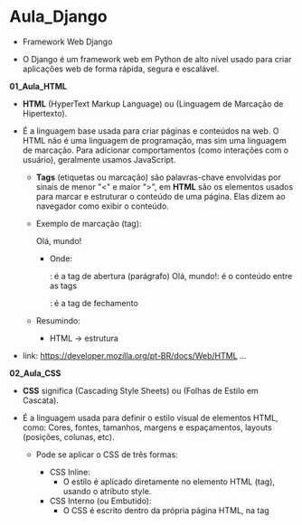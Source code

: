 # Aula_Django

- Framework Web Django

- O Django é um framework web em Python de alto nível usado para criar aplicações web de forma rápida, segura e escalável.

**01_Aula_HTML**

- __HTML__ (HyperText Markup Language) ou (Linguagem de Marcação de Hipertexto). 
- É a linguagem base usada para criar páginas e conteúdos na web. O HTML não é uma linguagem de programação, mas sim uma linguagem de marcação. Para adicionar comportamentos (como interações com o usuário), geralmente usamos JavaScript.
    - __Tags__ (etiquetas ou marcação) são palavras-chave envolvidas por sinais de menor "<" e maior ">", em __HTML__ são os elementos usados para marcar e estruturar o conteúdo de uma página. Elas dizem ao navegador como exibir o conteúdo.

    - Exemplo de marcação (tag): <p>Olá, mundo!</p>
        - Onde:
            <p>: é a tag de abertura (parágrafo)
            Olá, mundo!: é o conteúdo entre as tags
            </p>: é a tag de fechamento
    
    - Resumindo: 
        - HTML → estrutura

- link: https://developer.mozilla.org/pt-BR/docs/Web/HTML
...

**02_Aula_CSS**

- __CSS__ significa (Cascading Style Sheets) ou (Folhas de Estilo em Cascata).
- É a linguagem usada para definir o estilo visual de elementos HTML, como: Cores, fontes, tamanhos, margens e espaçamentos, layouts (posições, colunas, etc). 

    - Pode se aplicar o CSS de três formas:
        - CSS Inline:
            - O estilo é aplicado diretamente no elemento HTML (tag), usando o atributo style.
        - CSS Interno (ou Embutido):
            - O CSS é escrito dentro da própria página HTML, na tag <style> que vai dentro do <head>.
        - CSS Externo:
            - O CSS é escrito em um arquivo separado com a extensão .css, e esse arquivo é link no <head> do HTML usando <link>.

    - Resumindo: 
        - HTML → estrutura
        - CSS → aparência/estilo
...

**03_Aula_JavaScript**

- __JavaScript__ é uma linguagem de programação usada principalmente para criar interatividade em páginas web.
- Enquanto o __HTML__ define a estrutura e o __CSS__ define o estilo, o __JavaScript__ é o que dá vida à página — permitindo que ela reaja a ações do usuário, modifique elementos, valide formulários, se comunique com servidores e muito mais.

    - Resumindo: 
        - HTML → estrutura
        - CSS → aparência/estilo
        - JavaScript → 	Comportamento e interatividade
...

**04_Aula_frameworks**

- Um framework frontend é um conjunto de ferramentas, bibliotecas e regras prontas que ajudam os desenvolvedores a criar a interface visual de um site ou aplicação web (a parte que o usuário vê e interage), sem precisar "reinventar a roda" toda vez.

- link: https://getbootstrap.com.br/
...

**05_Aula_Templates**

- Templates (ou modelos) são estruturas prontas de código usadas para gerar conteúdo dinâmico de forma mais rápida, organizada e reutilizável.
    - Exemplo de uma estrutura HTML já construida.
...

**Aula_06**

- Projeto_01

- Roteiro para criação de projeto Django:
    - Se você quiser que o Django crie uma pasta automaticamente com o projeto dentro, use:
        - django-admin startproject NOME_DA_PASTA
    - Se já está na pasta onde quer o projeto, use:
        - django-admin startproject NOME_DA_PASTA .

- Roteiro para criação de uma aplicação Django:
    - django-admin startapp NOME_DA_APLICAÇÃO

- Iniciar execução do Django dentro da pasta do projeto:
    - python manage.py runserver

-  Arquivo:
    - core:
        - migrations: Nova aplicação
        - __init__.py: Nova aplicação
        - __admin.py__: Nova aplicação
        - __apps.py__: Nova aplicação
        - __models.py__: Nova aplicação
        - __tests.py__: Nova aplicação
        - __views.py__: Nova aplicação
    - projeto:
        - __asgi.py__: Novo projeto
        - __settings.py__: Mudança de idioma para "pr-br" e adição de 'core' em INSTALLED_APPS
        - __urls.py__: Novo projeto
    - __db.sqlite3__: Novo projeto
    - __manage.py__: Novo projeto

- core:
    - migrations:
        - Pasta vazia
    - __init__.py: 
        - Indica que a pasta é um pacote Python
    - __admin.py__: 
        - Configurações para o Django Admin
    - __apps.py__: 
        - Dados de configuração do app
    - __models.py__: 
        - Onde você define os modelos (tabelas do banco)
    - __tests.py__: 
        - Testes automatizados (opcional)
    - __views.py__: 
        - Funções que respondem às requisições (Conexão entre HTML e Banco de Dados)
- projeto:
    - __asgi.py__:
        - É um ponto de entrada para servidores web compatíveis com ASGI (Asynchronous Server Gateway Interface), como o Uvicorn, Daphne ou Hypercorn. Ele é equivalente ao __wsgi.py__, mas voltado para comunicação assíncrona.
    - __settings.py__:
        - Arquivo responsável pela configuração de banco de dados, segurança, diretórios, apps instalados, idiomas, entre muitos outros ajustes.
    - __urls.py__:
        - Arquivo responsável por definir as rotas do seu site (url).
    - __wsgi.py__:
        - É o ponto de entrada para servidores web compatíveis com WSGI (Web Server Gateway Interface), como o Gunicorn, uWSGI ou mod_wsgi (Apache). Ele serve para inicializar e expor a aplicação Django para o servidor web em ambiente de produção.
- __db.sqlite3__: 
    - Banco de Dados.
- __mannge.py__:
    - Inicia o servidor local de desenvolvimento e gerencia tarefas.
...

**Aula_07**

- Projeto_01

-  Arquivo:
    - core:
        - __admin.py__: Configuração de registro "Django admin"
        - __models.py__: Modelagem tabela do Banco de Dados
        - __views.py__: Conexão entre Pagina HTML e Banco de Dados (__models.py__)
        - migrations:
            - __0001_initial.py__: Modelagem automática após __models.py__
        - templates:
            - __500.html__: Pagina HTML
            - __400.html__: Pagina HTML
            - __index.html__: Pagina HTML (context de views.py)
            - __produto.html__: Pagina HTML (context de views.py)
            - __contato.html__: Pagina HTML
    - projeto:
        - __settings.py__: Adição de diretório ('DIRS': ['templates']) em TEMPLATES
        - __urls.py__: Adição de rotas requisições __views.py__ para templates (Paginas HTML)

- __0001_initial.py__:
    - Quando você cria ou altera um modelo (por exemplo, adiciona um novo campo em uma tabela) em __models.py__, o Django não aplica essas mudanças diretamente no banco de dados. Em vez disso, ele precisa de um "roteiro" (chamado de migração) que diga exatamente o que deve ser feito.

    - Roteiro para ativação Banco de dados:
        - Após modelagem do Banco de Dados em "__models.py__" aplicar comando para modelagem automática: 
            - python manage.py makemigrations

        - Depois de criar a migração, você aplica as mudanças no Banco de Dados com:
            - python manage.py migrate

- __admin.py__:
    - Configurar a interface administrativa do Django Admin para manipulação de registros no Banco de Dados. Se você não registrar um modelo no admin.py, ele não aparecerá no painel de administração (/admin).

    - Roteiro para usuário administrador do Banco de dados via Django: 
        -  Criar um usuário administrador (superusuário) do sistema para acesso a rota Django admin:
            - python manage.py createsuperuser
    
    - Usuário e senha cadastrado:
        - http://127.0.0.1:8000/admin/login/?next=/admin/
            - Usuário: decio
            - Senha: dsa

- Iniciar execução do Django dentro da pasta do projeto:
    - python manage.py runserver
...

**Aula_08**

- Projeto_01

- Arquivo:
    - core:
        - static:
            - css:
                - __estilos.css__: Estilo para pagina HTML
            - images:
                - __django.png__: Imagem para pagina HTML
            - js:
                - __script.js__: Programação JavaScript para pagina HTML
        - templates:
            - __500.html__: pagina HTML (exceção personalizado)
            - __400.html__: pagina HTML (exceção personalizado)
            - __index.html__: adição de arquivos pasta static
            - __produto.html__: adição de arquivos pasta static
        - __views.py__: Adição de requisições exceção personalizado (paginas de erro HTML personalizada)
    - projeto:
        - __settings.py__: Redirecionamento de pagina "index.html" e adição de  STATIC_ROOT
        - __urls.py__: Adição de exceção personalização (erro)
    - staticfiles:
        - __*arquivos static__: gerados por "python manage.py collectstatic"

- __settings.py__: 
    - STATIC_ROOT: Caminho onde o Django vai colocar todos os arquivos estáticos coletados de cada app e do diretório STATICFILES_DIRS.

    - Roteiro de ativação:
        - python manage.py collectstatic

    - Será gerado pasta "staticfiles"
    
    - OBS: o  comportamento do Django muda de acordo com DEBUG:
        - Com DEBUG = True: Django serve arquivos estáticos automaticamente durante o desenvolvimento.
        - Com DEBUG = False: Django não serve arquivos estáticos sozinho — você precisa usar collectstatic e configurar um servidor web externo (como Nginx ou Apache) para isso.

- __Publicação no servidor (deploy)__
    - Após finalizar o desenvolvimento de um projeto Django localmente, os próximos passos para publicá-lo em um servidor envolvem preparação, configuração e escolha do ambiente de produção.

- 1. Ajustar configurações para produção
    - No seu arquivo settings.py:

        - DEBUG:
        - Produção nunca deve ter DEBUG = True.
            - DEBUG = False

        - ALLOWED_HOSTS:
        - Inclua o domínio/IP do seu servidor:
            - ALLOWED_HOSTS = ['MEU_DOMÍNIO.com']
        
        - SECRET_KEY:    
        - Use variáveis de ambiente arquivo .env para esconder sua chave.
            - pip install python-decouple

            - arquivo: .env
                - secret_key = SUA_CHAVE

            - arquivo: settings.py
                - from dotenv import load_dotenv 
                - import os           
                - load_dotenv(os.path.join(BASE_DIR, '.env'))
                - SECRET_KEY = os.getenv('secret_key')

            - Adicione ao seu .gitignore:
                - .env

- 2. Criar e configurar o banco de dados de produção
    - Configure no settings.py com variáveis de ambiente:
        - DATABASES = {
                        'default': {
                            'ENGINE': 'django.db.backends.SEU_BANCO_DE_DADOS',
                            'NAME': os.getenv('DB_NAME'),
                            ...
                                    }
                        }

    - Roteiro para ativação Banco de dados:
        - Após modelagem do Banco de Dados em "__models.py__" aplicar comando para modelagem automática: 
            - python manage.py makemigrations

        - Depois de criar a migração, você aplica as mudanças no Banco de Dados com:
            - python manage.py migrate

    - Roteiro para usuário administrador do Banco de dados via Django: 
        -  Criar um usuário administrador (superusuário) do sistema para acesso a rota Django admin:
            - python manage.py createsuperuser
    
    - Usuário e senha cadastrado:
        - http://127.0.0.1:8000/admin/
            - Usuário: MEU_USUARIO
            - Senha: MINHA_SENHA


- 3. Configurar arquivos estáticos e mídias
    - Publicação de projeto nas redes (deploy)
        - pip install whitenoise

    - WhiteNoise:
        - Função: Serve arquivos estáticos (CSS, JS, imagens etc.) diretamente pelo próprio Django, sem depender de um servidor como o Nginx em produção.
        - Após instalar, você configura no "settings.py" algo como:
            - MIDDLEWARE = [
                'django.middleware.security.SecurityMiddleware',
                'whitenoise.middleware.WhiteNoiseMiddleware',  # logo após SecurityMiddleware
                ...
            ]

        - STATIC_URL = 'static/'
        - STATIC_ROOT = BASE_DIR / 'staticfiles'
        - MEDIA_ROOT = BASE_DIR / 'media'
        - MEDIA_URL = '/media/'
        - STATICFILES_STORAGE = 'whitenoise.storage.CompressedManifestStaticFilesStorage' # gestão dos arquivos estáticos (como CSS, JavaScript e imagens) em produção

    - Roteiro de ativação:
        - python manage.py collectstatic

    - Será gerado pasta "staticfiles"

 - 4. Configurar o servidor WSGI
    - Publicação de projeto nas redes (deploy)
        - pip install gunicorn

    - Gunicorn
        - Função: É um servidor WSGI de produção para aplicações Python.
    
    - Exemplo para rodar localmente (modo produção):
    - NÃO é obrigatório...
        - gunicorn projeto.wsgi:application

- 5. Iniciar execução do Django dentro da pasta do projeto:
    - python manage.py runserver
...

**Aula_09**

- Projeto_02:
    - Iniciar projeto passo a passo Banco de Dados MySQL:

- pip install django whitenoise gunicorn django-bootstrap4 mysqlclient django-stdimage

    - django: Framework web de alto nível para desenvolvimento rápido de aplicações web seguras e escaláveis.

    - whitenoise: Middleware para servir arquivos estáticos diretamente no próprio Django (útil em produção).

    - gunicorn: Servidor HTTP WSGI para aplicações Python (como Django).

    - django-bootstrap4: Biblioteca que facilita a integração do framework Bootstrap 4 com templates do Django.

    - mysqlclient: Driver que permite ao Django (e outros apps Python) se conectar a bancos de dados MySQL/MariaDB.

    - django-stdimage : Extensão do campo ImageField do Django com recursos avançados para imagens.

- Roteiro para criação de projeto e aplicação Django:
    - django-admin startproject projeto_02 .
    - django-admin startapp core 

- Arquivo:
    - projeto:
        - __settings.py__: Variáveis alteradas ALLOWED_HOSTS / INSTALLED_APPS / MIDDLEWARE / TEMPLATES / DATABASES / LANGUAGE_CODE / TIME_ZONE / STATIC_ROOT / STATICFILES_STORAGE
    - __.env__: Variáveis de ambiente (dados sensíveis) 

- Criar Banco de Dados em __MySQL__ em "__Mysql Workbench__":
    - SQL:
        - CREATE DATABASE projeto_02
        - DEFAULT CHARACTER SET utf8
        - DEFAULT COLLATE utf8_general_ci;

- Iniciar execução do Django dentro da pasta do projeto:
    - python manage.py runserver
...

**Aula_10**

- Projeto_02:
    - Configuração de rotas e views para Paginas HTML:
    - Adição de estilo CSS:

Arquivo:
    - core:
        - static:
            - css:
                - __styles.css__: Adição de estilo Paginas HTML
            - images:
            - js:      
        - templates:
            - __index.html__: Pagina HTML (aplicação de estilo __styles.css__ e cotexto __views.py__)
            - __contato.html__: Pagina HTML (aplicação de contexto __views.py__)
            - __produto.html__: Pagina HTML (aplicação de contexto __views.py__)
        - __views.py__: Adição de requisições para templates (Paginas HTML)
    - projeto:
        - __urls.py__: Adição de rotas requisições __views.py__ para templates (Paginas HTML)

- Iniciar execução do Django dentro da pasta do projeto:
    - python manage.py runserver
...

**Aula_11**

- Projeto_02:
    - Modelagem Banco de Dados __models.py__ e __0001_initial.py__:
    - Configurar de interface administrativa do Django Admin __admin.py__:
    - Formulário para Pagina HTML __forms.py__:
    - Conexões das Pagina HTML na aplicações __views.py__:
    - Formulação das Paginas HTML:

Arquivo:
    - core:
        - migrations:
            - __0001_initial.py__: Modelagem automática após __models.py__
        - static:
            - ...
        - templates:
            - __index.html__: Pagina HTML (conexão __arquivos estáticos__ e __views.py__)
            - __contato.html__: Pagina HTML (conexão __arquivos estáticos__ e __views.py__)
            - __produto.html__: Pagina HTML (conexão __arquivos estáticos__ e __views.py__)
        - __admin.py__: Configuração de registro "Django admin" 
        - __models.py__: Modelagem tabela do Banco de Dados
        - __forms.py__: Formulário para Pagina HTML de envio automático de e-mail (__models.py__)
        - __views.py__: Conexão entre Pagina HTML e Banco de Dados (__models.py__)
    - projeto:
        - __settings.py__: Variáveis criadas MEDIA_URL / MEDIA_ROOT / LOGOUT_REDIRECT_URL
    

- OBS: __arquivos estáticos__ (static) são quaisquer elementos CSS, JavaScript e imagens ou documentos.

- __0001_initial.py__:
    - Quando você cria ou altera um modelo (por exemplo, adiciona um novo campo em uma tabela) em __models.py__, o Django não aplica essas mudanças diretamente no banco de dados. Em vez disso, ele precisa de um "roteiro" (chamado de migração) que diga exatamente o que deve ser feito.

    - Roteiro para ativação Banco de dados:
        - Após modelagem do Banco de Dados em "__models.py__" aplicar comando para modelagem automática: 
            - python manage.py makemigrations

        - Depois de criar a migração, você aplica as mudanças no Banco de Dados com:
            - python manage.py migrate

- __admin.py__:
    - Configurar a interface administrativa do Django Admin para manipulação de registros no Banco de Dados. Se você não registrar um modelo no admin.py, ele não aparecerá no painel de administração (/admin).
    
    - Roteiro para usuário administrador do Banco de dados via Django: 
        -  Criar um usuário administrador (superusuário) do sistema para acesso a rota Django admin:
            - python manage.py createsuperuser
    
    - Usuário e senha cadastrado:
        - http://127.0.0.1:8000/admin/login/?next=/admin/
            - Usuário: decio
            - Senha: dsa

- Iniciar execução do Django dentro da pasta do projeto:
    - python manage.py runserver
...

**Aula_12**

- Projeto_02:
    - Envio de e-mail automatizado com Django:

Arquivo:
    - templates:
        - __forms.py__: Aplicação da biblioteca "EmailMessage" envio de e-mail
    - projeto:
        - __settings.py__: Configuração para teste envio de e-mail "EMAIL_BACKEND"

- Iniciar execução do Django dentro da pasta do projeto:
    - python manage.py runserver
...

**Aula_13**

- Projeto_03:
    - Iniciar projeto passo a passo Banco de Dados PostgreSQL:

- pip install django gunicorn  psycopg2-binary django-stdimage dj-static

    - django: Framework web de alto nível para desenvolvimento rápido de aplicações web seguras e escaláveis.

    - gunicorn: Servidor HTTP WSGI para aplicações Python (como Django).

    - psycopg2-binary: Driver de instalação do bancos de dados PostgreSQL.

    - django-stdimage: Extensão do campo ImageField do Django com recursos avançados para imagens.

    - dj-static:  ajuda a servir arquivos estáticos diretamente dentro da aplicação WSGI, usando a biblioteca static do próprio Python.

- Roteiro para criação de projeto e aplicação Django:
    - django-admin startproject projeto_03 .
    - django-admin startapp core 

Arquivo:
    - projeto:
        - __settings.py__: Variáveis alteradas ALLOWED_HOSTS / INSTALLED_APPS /  TEMPLATES / DATABASES / LANGUAGE_CODE / TIME_ZONE | Variáveis criadas MEDIA_URL  / STATIC_ROOT / MEDIA_ROOT / LOGOUT_REDIRECT_URL
    - __.env__: Variáveis de ambiente (dados sensíveis)

- Iniciar execução do Django dentro da pasta do projeto:
    - python manage.py runserver 
...

**Aula_14**

- Projeto_03:
    - Modelagem Banco de Dados __models.py__ e __0001_initial.py__:
    - Configurar de interface administrativa do Django Admin __admin.py__:
    - Conexões das Pagina HTML na aplicações __views.py__ com Class Based Views:
    - Adição de arquivos e pastas: "static" e "templates" de terceiros 

Arquivo:
    - core:
        - static:
            __Observação__
        - templates:
            __Observação__
        - __models.py__: Modelagem tabela do Banco de Dados
        - __admin.py__: Configuração de registro "Django admin" 
        - __views.py__: Adição de requisições para templates (Paginas HTML)
        - __core_urls.py__: Adição de rotas requisições __views.py__ para templates (Paginas HTML)     
    - projeto: 
        - __urls.py__: Gerenciamento de rotas das aplicações
        
- __Observação__: As pastas 'static:' e 'templates:' são extraídas de projetos feitos por terceiros

- __0001_initial.py__:
    - Quando você cria ou altera um modelo (por exemplo, adiciona um novo campo em uma tabela) em __models.py__, o Django não aplica essas mudanças diretamente no banco de dados. Em vez disso, ele precisa de um "roteiro" (chamado de migração) que diga exatamente o que deve ser feito.

    - Roteiro para ativação Banco de dados:
        - Após modelagem do Banco de Dados em "__models.py__" aplicar comando para modelagem automática: 
            - python manage.py makemigrations

        - Depois de criar a migração, você aplica as mudanças no Banco de Dados com:
            - python manage.py migrate

- __admin.py__:
    - Configurar a interface administrativa do Django Admin para manipulação de registros no Banco de Dados. Se você não registrar um modelo no admin.py, ele não aparecerá no painel de administração (/admin).
    
    - Roteiro para usuário administrador do Banco de dados via Django: 
        -  Criar um usuário administrador (superusuário) do sistema para acesso a rota Django admin:
            - python manage.py createsuperuser
    
    - Usuário e senha cadastrado:
        - http://127.0.0.1:8000/admin/login/?next=/admin/
            - Usuário: decio
            - Senha: dsa

- Iniciar execução do Django dentro da pasta do projeto:
    - python manage.py runserver
...

**Aula_15**

- Projeto_03:
    - Conexões das Pagina HTML, Banco de Dados e envio de e-mail na aplicações __views.py__:
    - Envio de e-mail automatizado com formulário em __forms.py__:

- Arquivo:
    - core:
        - __forms.py__: Aplicação da biblioteca "EmailMessage" envio de e-mail automático
        - __views.py__: Conexão entre Pagina HTML, Banco de Dados (__models.py__) e envio de e-mail por formulário (__forms.py__)
    - projeto:
        - __settings.py__: Configuração para teste envio de e-mail automatizado (EMAIL_BACKEND)

- Iniciar execução do Django dentro da pasta do projeto:
    - python manage.py runserver
...

**Aula_16**

- Projeto_03:
    - Teste automatizado Django: 
        
- python manage.py test
    - OBS: Realiza teste em arquivo da aplicação __tests.py__
    - OBS: Teste em Django é somente em ambiente de desenvolvimento: __settings.py__ "DEBUG = True"
    - OBS: Se o projeto Django a ser testado houver Banco de Dados o banco não será afetado


- pip install model_bakery coverage

    - coverage: analisa o código Python durante a execução dos testes e informa quais linhas foram executadas e quais não foram. Ele ajuda a identificar partes do código que ainda não estão cobertas por testes.
        - coverage run manage.py test
            - OBS: será criado arquivo binário ".coverage" apos teste como relatório
            - OBS: caso queira efetuar um conjunto de teste em uma pasta tests, se faz necessario excluir o arquivo teste.py

        - Gerar um relatório no terminal:
            - coverage report

        - Gerar um relatório HTML (visual):
            - coverage html
            - OBS: o uso de "coverage html" gera pasta "htmlcov"
                - Recomendado adicionar pasta "htmlcov/*" em ".gitignore" para proteção de dados

    - model_bakery: é uma biblioteca focada em testes no Django. Ela serve para gerar objetos de modelos automaticamente, preenchendo os campos com dados fictícios válidos, o que facilita a criação de testes unitários.

          # Biblioteca de preenchimento automático
        - from model_bakery import baker

          # Cria 5 objeto do modelo User (sem salvar no banco)
        - user = baker.make('auth.User'_quantity=5)

          # Cria e salva no banco um objeto customizado. Os demais serão preenchidos automaticamente.
        - post = baker.make('app.Post', title='Exemplo de Título', publicado=True)
        
          # Cria também um User automaticamente
        - post = baker.make('blog.Post')

          # fornecer um autor específico:
        - autor = baker.make('auth.User', username='admin')
        - post = baker.make('blog.Post', autor=autor)

          # Inclui campos que não são obrigatórios (opcional):
        - livro = baker.make('biblioteca.Livro', _fill_optional=True)

          # Cria o objeto, mas não salva no banco
        - livro = baker.prepare('biblioteca.Livro')

- Arquivo:
    - core:
        - tests:
            - __test_forms.py__: Teste automatizado
            - __test_models.py__: Teste automatizado
            - __test_views.py__: Teste automatizado
...

**Aula_17**

- djangoum2:
    - Login: User Model Customizado (Django Admin) 

- Arquivo:
    - core:
        - __admin.py__: Manipulação de exibição de dados em Django Admin
        - __models.py__: Personalização de modelo de usuário
    - djangoum2: 
        - __urls.py__: Edição de título pagina Admin HTML
        - __settings.py__: Configurações padrão

- __admin.py__:
    - Configurar a interface administrativa do Django Admin para manipulação de registros no Banco de Dados. 
    
        - Super Usuários do banco:
            - python manage.py createsuperuser
                - Usuário: geek
                - Senha: university

- Iniciar execução do Django dentro da pasta do projeto:
    - python manage.py runserver
...


**Aula_18**

- djangoum3:
    - Login: User Model Customizado (Django Admin)
    - Campo de login por e-mail

- Arquivo:
    - usuarios:
        - __admin.py__: Manipulação de exibição de dados em Django Admin
        - __forms.py__: Formulário de cadastramento de usuário customizado (__models.py__)
        - __models.py__: Modelagem e gerenciador de usuário customizado
    - djangoum3: 
        - __settings.py__: Permisão de customizando de usuário "AUTH_USER_MODEL" (__models.py__)

- Crie seu Super Usuários com:

    - python manage.py createsuperuser
        - E-mail:
        - Primeiro nome:
        - Último nome:
        - Telefone:
        - Password:
        - Password (again):

- Iniciar execução do Django dentro da pasta do projeto:
    - python manage.py runserver
...

**Aula_19**

- djangoum3:
    - Login: User Model Customizado (Django Admin)
    - Criação de nova paguina de login

- Arquivo:
    - usuarios:
    - templates:
        - registraon:
            - __login.thml__: Pagina HTML de login
        - __base.html__: Pagina HTML
        - __index.html__: Pagina HTML
    - djangoum3: 
        - __urls.py__: Nova rota de autenticação
        - __settings.py__: Variáveis criadas LOGIN_REDIRECT_URL / LOGOUT_REDIRECT_URL

- Iniciar execução do Django dentro da pasta do projeto:
    - python manage.py runserver
...

**Aula_20**

- Relacionamento entre modelos (tabelas) de Banco de Dados (__models.py__):
    - Relacionamento um para um
    - Relacionamento um para muitos
    - Relacionamento muitos para muitos
    
- Arquivo:
    - core:
        - __admin.py__: Manipulação de exibição de dados em Django Admin
        - __models.py__: Relacionamento de tabelas no Banco de Dados
    - djangoorm:
        - __settings.py__: Configuração padrão

- Super Usuários do banco:
        - Usuário: geek
        - Senha: university

- Iniciar execução do Django dentro da pasta do projeto:
    - python manage.py runserver
...

**Aula_21**

- Iniciar projeto de comunicação em tempo real (WebSockets) e processos assícrono:

- WebSockets:  é uma tecnologia que permite comunicação bidirecional e em tempo real entre o navegador (frontend) e o servidor (backend) através de uma conexão persistente.

📡  - HTTP tradicional:
        - Cada requisição do cliente abre uma conexão, envia a mensagem, recebe a resposta e fecha a conexão.
        - Exemplo: o usuário envia um formulário → o servidor responde → conexão encerrada.

    - WebSocket:
        - O cliente abre uma conexão e mantém ela aberta. Assim, o servidor pode enviar dados para o cliente a qualquer momento, sem precisar esperar por uma requisição.
        -  É ideal para:
            - Chats em tempo real 💬
            - Notificações instantâneas 🔔
            - Jogos multiplayer 🎮
            - Atualizações em dashboards 

- pip install django  channels  channels-redis daphne

    - django: Framework web de alto nível para desenvolvimento rápido de aplicações web seguras e escaláveis.

    - channels: expande o Django para trabalhar com ASGI (aplicações assíncronas), Django sozinho só aceita HTTP síncrono (com WSGI), Channels é necessário para trabalhar com tempo real e comunicação persistente.

    - channels-redis: funciona como um intermediário para essa troca de multiplas mensagens, auxiliando a biblioteca "django-channels" para permitir que múltiplos processos no Django.

    - daphne: é o servidor padrão recomendado para rodar aplicações Django que utilizam Django Channels, que adiciona suporte a WebSockets e outras funcionalidades assíncronas no Django.

- Roteiro:
    - Criar projeto:
        - django-admin startproject NOME_DO_PROJETO
        - django-admin startproject websocket_project
    - Criar aplicativo:
        - python manage.py startapp NOME_DA_APLICAÇÃO
        - python manage.py startapp chat
    - Aplicar migração de estrutura de banco de dados:
        - python manage.py migrate

- Para rodar  WebSocket com Channels utilize "Daphne": 
    - daphne NOME_DO_PROJETO.asgi:application
    - daphne websocket_project.asgi:application

- Arquivo:
    - chat:
        - templates:
            - __chat.html__: Pagina HTML 
        - __routing.py__: Define as rotas e conexões tratadas por WebSockets (__consumers.py__)
        - __consumers.py__: Élo de ligação entre WebSockets e a aplicação Django
        - __views.py__: Adição de requisições para templates (__chat.html__)
            
    - websocket_project:
        - __asgi.py__: Gerencia rotas e serviços assicrono como Daphne ou Uvicorn (__routing.py__)
        - __settings.py__: Configuração ASGI (aplicações assíncronas)
        - __urls.py__: Rotas da apalicação (__views.py__)
...

**Aula_22**

- Projeto de comunicação em tempo real (WebSockets) e processos assícrono:

- WebSockets:  é uma tecnologia que permite comunicação bidirecional e em tempo real entre o navegador (frontend) e o servidor (backend) através de uma conexão persistente.

- pip install django django-bootstrap4  channels  channels-redis daphne

    - django: Framework web de alto nível para desenvolvimento rápido de aplicações web seguras e escaláveis.

    - django-bootstrap4: Biblioteca que facilita a integração do framework Bootstrap 4 com templates do Django.

    - channels: expande o Django para trabalhar com ASGI (aplicações assíncronas), Django sozinho só aceita HTTP síncrono (com WSGI), Channels é necessário para trabalhar com tempo real e comunicação persistente.

    - channels-redis: funciona como um intermediário para essa troca de multiplas mensagens, auxiliando a biblioteca "django-channels" para permitir que múltiplos processos no Django.

    - daphne: é o servidor padrão recomendado para rodar aplicações Django que utilizam Django Channels, que adiciona suporte a WebSockets e outras funcionalidades assíncronas no Django.

- Roteiro:
    - Criar projeto:
        - django-admin startproject websocket_project
    - Criar aplicativo:
        - python manage.py startapp chat
    - Aplicar migração de estrutura de banco de dados:
        - python manage.py migrate

- Terminal WSL:
    - Atualiza a lista de pacotes:
        - sudo apt update 
    - Instalação simulação de Banco de Dados em memória temporario Redis: 
        - sudo apt install redis-server
    - Iniciar Redis:
        - redis-server
        - Teste Redis:
            - redis-cli ping
                - Resposta "PONG"
        - OBS: Matenha o terminal Linux aberto ao rodar a aplicação.

- Para rodar  WebSocket com Channels utilize "Daphne":
    - daphne realtime.asgi:application

- Arquivo:
    - chat:
        - templates:
            - __index.html__: Pagina HTML
            - __sala.html__: Pagina HTML
        - __views.py__: Adição de requisições para templates (Paginas HTML)
        - __routing.py__: Rotas e conexões tratadas por WebSockets (__consumers.py__)
        - __consumers.py__: Élo de ligação entre WebSockets e a aplicação Django
        - __chat_urls.py__: Rotas da apalicação (__views.py__)
    - realtime:
        - __asgi.py__: Gerencia rotas e serviços assicrono como Daphne ou Uvicorn (__routing.py__)
        - __urls.py__: Gerenciador de rotas das aplicações (__chat_urls.py__)
        - __settings.py__: Configuração ASGI (aplicações assíncronas)   
...

**Aula_23**

- Geolocalização com Django (Mapas):

- pip install django geoip2 requests

    - django: Framework web de alto nível para desenvolvimento rápido de aplicações web seguras e escaláveis.

    - geoip2: Permite obter a localização geográfica de um endereço IP (cidade, país, latitude/longitude).

    - requests: Fazer requisições HTTP (GET, POST, PUT, DELETE) em formato JSON.

- Baixar GeoLite2.mmdb:
    - Pagina:
        - https://dev.maxmind.com/geoip/geolite2-free-geolocation-data/
    - Atanho para arquivos downloads:
        - https://github.com/P3TERX/GeoLite.mmdb

    - Arquivos GeoLite2.mmdb: É um banco de dados binário criado pela MaxMind com dados de geolocalização de endereços IP, ele contém informações como:
    🌐 - País (Brasil, EUA, etc.)
    🏙️ - Cidade (São Paulo, Nova York…)
    📍 - Latitude e longitude
    🕐 - Fuso horário
    📡 - ASN (organização dona do IP, tipo uma operadora)

- Pagina Yelp é uma plataforma online onde pessoas podem pesquisar restaurantes, bares, lojas, serviços e atrações em uma cidade, neste caso é utilizado para alimentar a API Django:
    - https://www.yelp.com.br/rio-de-janeiro

    - Crie um novo App (Create New App):
        - https://www.yelp.com/developers/v3/manage_app

- Arquivo:
    - core:
        - templates:
            - __base.html__: Pagina HTML
            - __index.html__: Pagina HTML
            - __maps.html__: Pagina HTML
        - __utils.py__: Uso de geolocalização (__GeoLite2-City.mmdb__ e __GeoLite2-City.mmdb__) e YELP_API_KEY
        - __views.py__: Requisições para templates (Paginas HTML) e geolocalização (__utils.py__)
        - __core_urls.py__: Rotas da apalicação (__views.py__)
    - geo:
        - __settings.py__: Configuração de Geolocalização
        - __urls.py__: Gerenciador de rotas das aplicações (__core_urls.py__)
    - geoip:
        - __GeoLite2-City.mmdb__: Arquivo binario de geolozalização
        - __GeoLite2-City.mmdb__: Arquivo binario de geolozalização

- Iniciar execução do Django dentro da pasta do projeto:
    - python manage.py runserver
...

**Aula_24**

- Gerar gráficos com Django:

- pip install django django-chartjs django-bootstrap4

    - django: Framework web de alto nível para desenvolvimento rápido de aplicações web seguras e escaláveis.

    - django-chartjs: é um app Django que facilita a inclusão de gráficos interativos no seu projeto usando o Chart.js.

    - django-bootstrap4: Biblioteca que facilita a integração do framework Bootstrap 4 com templates do Django.

- Arquivo:
    - core:
        - templates:
            - __index.html__: Pagina HTML
        - __views.py__: Requisições para templates (Paginas HTML) e gereção de gráficos
        - __core_urls.py__: Rotas da apalicação (__views.py__)
    - charts:
        - __settings.py__: Configuração de Geolocalização
        - __urls.py__: Gerenciador de rotas das aplicações (__core_urls.py__)
    

- Iniciar execução do Django dentro da pasta do projeto:
    - python manage.py runserver
...

**Aula_25**

- Gerar PDF com Django:

- pip install django  reportlab weasyprint

    - django: Framework web de alto nível para desenvolvimento rápido de aplicações web seguras e escaláveis.

    - reportLab: é uma biblioteca Python usada principalmente para gerar arquivos PDF de maneira dinamicamente (não precisa de um modelo pronto).

    - weasyPrint: é usada para gerar PDFs a partir de páginas HTML, diferente do ReportLab que cria tudo do zero.

- Arquivo:
    - core:
        - templates:
            - __index.html__: Pagina HTML
        - __views.py__: Requisições para templates (Paginas HTML) e criar PDF
        - __core_urls.py__: Rotas da apalicação (__views.py__)
    - relatorio:
        - __settings.py__: Configuração de Geolocalização
        - __urls.py__: Gerenciador de rotas das aplicações (__core_urls.py__)

- Iniciar execução do Django dentro da pasta do projeto:
    - python manage.py runserver

-------------------------------------------------
- Arquivo:
    - core:
        - static:
            - css:
                - __estilos.css__: 
            - images:
                - __django.png__: 
            - js:
                - __script.js__: 
        - migrations:
            - __0001_initial.py__: 
        - templates:
            - __500.html__: 
            - __400.html__: 
            - __index.html__: 
            - __contato.html__: 
            - __produto.html__: 
        - __init__.py: 
        - __admin.py__: 
        - __apps.py__: 
        - __models.py__: 
        - __tests.py__: 
        - __views.py__: 
    - projeto:
        - __asgi.py__:
        - __settings.py__: 
        - __urls.py__:
    - staticfiles:
        - __*arquivos static__: gerados por "python manage.py collectstatic"
    - __db.sqlite3__:
    - __manage.py__:


